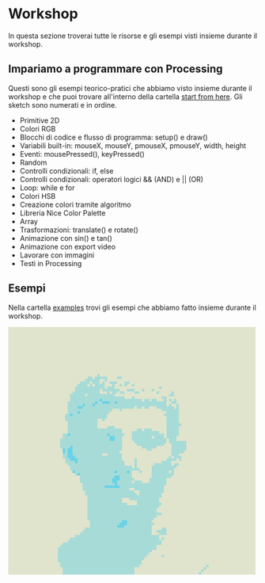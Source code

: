 # Workshop

In questa sezione troverai tutte le risorse e gli esempi visti insieme durante il workshop.

## Impariamo a programmare con Processing

Questi sono gli esempi teorico-pratici che abbiamo visto insieme durante il workshop e che puoi trovare all'interno della cartella [start from here](/workshop/start-from-here/). Gli sketch sono numerati e in ordine.

- Primitive 2D
- Colori RGB
- Blocchi di codice e flusso di programma: setup() e draw()
- Variabili built-in: mouseX, mouseY, pmouseX, pmouseY, width, height
- Eventi: mousePressed(), keyPressed()
- Random
- Controlli condizionali: if, else
- Controlli condizionali: operatori logici && (AND) e || (OR)
- Loop: while e for
- Colori HSB
- Creazione colori tramite algoritmo
- Libreria Nice Color Palette
- Array
- Trasformazioni: translate() e rotate()
- Animazione con sin() e tan()
- Animazione con export video
- Lavorare con immagini
- Testi in Processing

## Esempi

Nella cartella [examples](/workshop/examples/) trovi gli esempi che abbiamo fatto insieme durante il workshop.

![Uno degli esempi visti insieme durante il workshop](/workshop/examples/esempio_immagine_pixel_e_colori/esempio_immagine_pixel_e_colori.png)

<!--

## Tools

Per prima cosa devi scaricare e installare [Processing](https://processing.org/download) sul tuo computer. Processing è un linguaggio di programmazione open source e gratuito, disponibile per Windows, macOS e Linux.

## Risorse

### Per cominciare

- [Processing sito ufficiale](https://www.processing.org)
- [Processing Reference](https://processing.org/reference)
- [Corso su Processing in Italiano (fatto da me)](https://processing.federicopepe.com)

### Per proseguire

- [The Coding Train](https://youtube.com/thecodingtrain/): video tutorial di Processing in inglese.
- [Tim Rodenbroeker](https://timrodenbroeker.de): corsi e risorse varie.

### Per prendere ispirazione

- [Open Processing](http://openprocessing.org)

### Libri

- Casey, R., Fry B. (2014) _[Processing: A Programming Handbook for Visual Designers](https://mitpress.mit.edu/9780262028288):_. 2nd edn. The MIT Press
- Shiffman, D. (2015) _[Learning Processing: A Beginner's Guide to Programming Images, Animation, and Interaction](http://learningprocessing.com)_. 2nd edn. Morgan Kaufmann
- Bonhacker, H., Gross B. and Laub J. (2012) _[Generative Design: Visualize, Program, and Create with Processing](http://www.generative-gestaltung.de/1-archive/)_. Princeton Architectural Press.

-->
